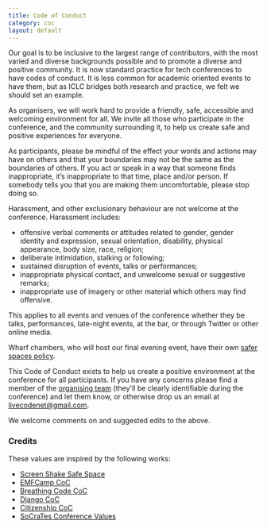 ```yaml
---
title: Code of Conduct
category: coc
layout: default
---
```


Our goal is to be inclusive to the largest range of contributors, with the most varied and diverse backgrounds possible and to promote a diverse and positive community. It is now standard practice for tech conferences to have codes of conduct. It is less common for academic oriented events to have them, but as ICLC bridges both research and practice, we felt we should set an example.

As organisers, we will work hard to provide a friendly, safe, accessible and welcoming environment for all. We invite all those who participate in the conference, and the community surrounding it, to help us create safe and positive experiences for everyone.

As participants, please be mindful of the effect your words and actions may have on others and that your boundaries may not be the same as the boundaries of others. If you act or speak in a way that someone finds inappropriate, it’s inappropriate to that time, place and/or person. If somebody tells you that you are making them uncomfortable, please stop doing so.

Harassment, and other exclusionary behaviour are not welcome at the conference. Harassment includes:

* offensive verbal comments or attitudes related to gender, gender identity and expression, sexual orientation, disability, physical appearance, body size, race, religion;
* deliberate intimidation, stalking or following;
* sustained disruption of events, talks or performances;
* inappropriate physical contact, and unwelcome sexual or suggestive remarks;
* inappropriate use of imagery or other material which others may find offensive.

This applies to all events and venues of the conference whether they be talks, performances, late-night events, at the bar, or through Twitter or other online media.

Wharf chambers, who will host our final evening event, have their own [safer spaces policy](http://www.wharfchambers.org/safer-spaces-policy.html).

This Code of Conduct exists to help us create a positive environment at the conference for all participants. If you have any concerns please find a member of the [organising team](/team.html) (they'll be clearly identifiable during the conference) and let them know, or otherwise drop us an email at [livecodenet@gmail.com](mailto:livecodenet@gmail.com).

We welcome comments on and suggested edits to the above.

### Credits

These values are inspired by the following works:

* [Screen Shake Safe Space](http://screenshake.be/)
* [EMFCamp CoC](https://www.emfcamp.org/code-of-conduct)
* [Breathing Code CoC](http://breathing-code.de/codeofconduct.html)
* [Django CoC](https://www.djangoproject.com/conduct/)
* [Citizenship CoC](http://citizencodeofconduct.org/)
* [SoCraTes Conference Values](http://www.socrates-conference.de/values.html)
